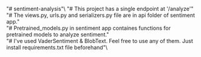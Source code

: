 "# sentiment-analysis"\\
"# This project has a single endpoint at '/analyze'"\
"# The views.py, urls.py and serializers.py file are in api folder of sentiment app."\
"# Pretrained_models.py in sentiment app containes functions for pretrained models to analyze sentiment."\
"# I've used VaderSentiment & BlobText. Feel free to use any of them. Just install requirements.txt file beforehand"\